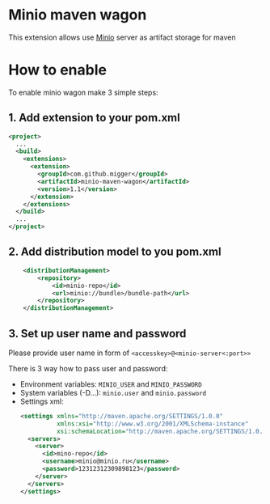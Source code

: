 Minio maven wagon
=================
This extension allows use [Minio][minio] server as artifact storage for maven

# How to enable
To enable minio wagon make 3 simple steps:

## 1. Add extension to your pom.xml
```xml
<project>
  ...
  <build>
    <extensions>
      <extension>
        <groupId>com.github.migger</groupId>
        <artifactId>minio-maven-wagon</artifactId>
        <version>1.1</version>
      </extension>
    </extensions>
  </build>
  ...
</project>
```
## 2. Add distribution model to you pom.xml
```xml
    <distributionManagement>
        <repository>
            <id>minio-repo</id>
            <url>minio://bundle>/bundle-path</url>
        </repository>
    </distributionManagement>
```

## 3. Set up user name and password
Please provide user name in form of `<accesskey>@<minio-server<:port>>`
 
There is 3 way how to pass user and password:
* Environment variables: `MINIO_USER` and `MINIO_PASSWORD` 
* System variables (-D...): `minio.user` and `minio.password` 
* Settings xml:
    ```xml
    <settings xmlns="http://maven.apache.org/SETTINGS/1.0.0"
              xmlns:xsi="http://www.w3.org/2001/XMLSchema-instance"
              xsi:schemaLocation="http://maven.apache.org/SETTINGS/1.0.0 http://maven.apache.org/xsd/settings-1.0.0.xsd">
      <servers>
        <server>
          <id>mino-repo</id>
          <username>minio@minio.ru</username>
          <password>12312312309898123</password>
        </server>
      </servers>
    </settings>
    
    ```


[minio]: https://github.com/minio/minio
